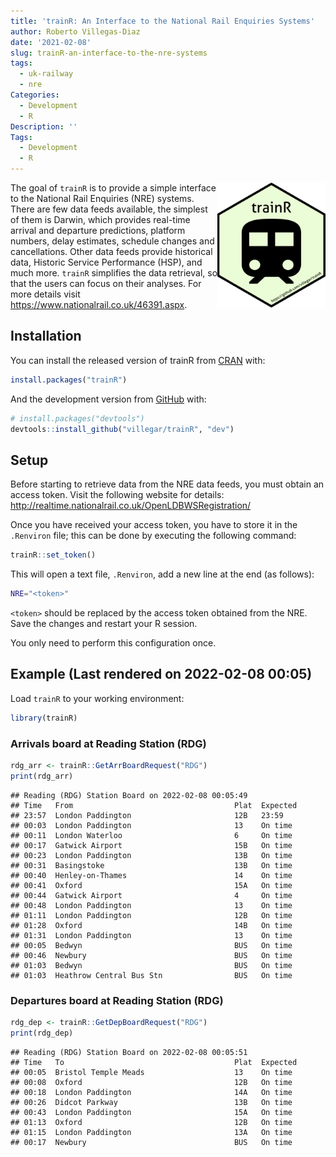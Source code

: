```yaml
---
title: 'trainR: An Interface to the National Rail Enquiries Systems'
author: Roberto Villegas-Diaz
date: '2021-02-08'
slug: trainR-an-interface-to-the-nre-systems
tags:
  - uk-railway
  - nre
Categories:
  - Development
  - R
Description: ''
Tags:
  - Development
  - R
---
```


<img src="https://raw.githubusercontent.com/villegar/trainR/main/inst/images/logo.png" alt="logo" align="right" height=200px/>

The goal of `trainR` is to provide a simple interface to the 
National Rail Enquiries (NRE) systems. There are few data feeds 
available, the simplest of them is Darwin, which provides real-time 
arrival and departure predictions, platform numbers, delay estimates, 
schedule changes and cancellations. Other data feeds provide historical 
data, Historic Service Performance (HSP), and much more. `trainR` 
simplifies the data retrieval, so that the users can focus on their 
analyses. For more details visit 
https://www.nationalrail.co.uk/46391.aspx.

## Installation

You can install the released version of trainR from [CRAN](https://CRAN.R-project.org) with:

``` r
install.packages("trainR")
```

And the development version from [GitHub](https://github.com/) with:

``` r
# install.packages("devtools")
devtools::install_github("villegar/trainR", "dev")
```

## Setup
Before starting to retrieve data from the NRE data feeds, you must obtain an access token. 
Visit the following website for details: http://realtime.nationalrail.co.uk/OpenLDBWSRegistration/

Once you have received your access token, you have to store it in the `.Renviron` file; this can be 
done by executing the following command:


```r
trainR::set_token()
```

This will open a text file, `.Renviron`, add a new line at the end (as follows):

```bash
NRE="<token>"
```

`<token>` should be replaced by the access token obtained from the NRE. Save the changes and restart 
your R session.

You only need to perform this configuration once.

## Example (Last rendered on 2022-02-08 00:05)

Load `trainR` to your working environment:

```r
library(trainR)
```

### Arrivals board at Reading Station (RDG)


```r
rdg_arr <- trainR::GetArrBoardRequest("RDG")
print(rdg_arr)
```

```
## Reading (RDG) Station Board on 2022-02-08 00:05:49
## Time   From                                    Plat  Expected
## 23:57  London Paddington                       12B   23:59
## 00:03  London Paddington                       13    On time
## 00:11  London Waterloo                         6     On time
## 00:17  Gatwick Airport                         15B   On time
## 00:23  London Paddington                       13B   On time
## 00:31  Basingstoke                             13B   On time
## 00:40  Henley-on-Thames                        14    On time
## 00:41  Oxford                                  15A   On time
## 00:44  Gatwick Airport                         4     On time
## 00:48  London Paddington                       13    On time
## 01:11  London Paddington                       12B   On time
## 01:28  Oxford                                  14B   On time
## 01:31  London Paddington                       13    On time
## 00:05  Bedwyn                                  BUS   On time
## 00:46  Newbury                                 BUS   On time
## 01:03  Bedwyn                                  BUS   On time
## 01:03  Heathrow Central Bus Stn                BUS   On time
```

### Departures board at Reading Station (RDG)


```r
rdg_dep <- trainR::GetDepBoardRequest("RDG")
print(rdg_dep)
```

```
## Reading (RDG) Station Board on 2022-02-08 00:05:51
## Time   To                                      Plat  Expected
## 00:05  Bristol Temple Meads                    13    On time
## 00:08  Oxford                                  12B   On time
## 00:18  London Paddington                       14A   On time
## 00:26  Didcot Parkway                          13B   On time
## 00:43  London Paddington                       15A   On time
## 01:13  Oxford                                  12B   On time
## 01:15  London Paddington                       13A   On time
## 00:17  Newbury                                 BUS   On time
```
